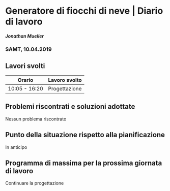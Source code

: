 
# Generatore di fiocchi di neve | Diario di lavoro
##### Jonathan Mueller
### SAMT, 10.04.2019

## Lavori svolti


|Orario        |Lavoro svolto                 |
|--------------|------------------------------|
|10:05 - 16:20 |Progettazione |

##  Problemi riscontrati e soluzioni adottate

Nessun problema riscontrato

##  Punto della situazione rispetto alla pianificazione

In anticipo

## Programma di massima per la prossima giornata di lavoro

Continuare la progettazione

